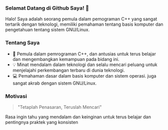 ### Selamat Datang di Github Saya! 👋

Halo! Saya adalah seorang pemula dalam pemograman C++ yang sangat tertarik dengan teknologi, memiliki pemahaman tentang basis komputer dan pengetahuan tentang sistem GNU/Linux.

### Tentang Saya

- 🚀 Pemula dalam pemrograman C++, dan antusias untuk terus belajar dan mengembangkan kemampuan pada bidang ini.
- 💡 Minat mendalam dalam teknologi dan selalu mencari peluang untuk menjelajahi perkembangan terbaru di dunia teknologi.
- 💻 Pemahaman dasar dalam basis komputer dan sistem operasi. juga sangat akrab dengan sistem GNU/Linux.

### Motivasi

> "Tetaplah Penasaran, Teruslah Mencari"

Rasa ingin tahu yang mendalam dan keinginan untuk terus belajar dan pentingnya praktek yang konsisten
